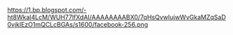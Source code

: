 https://1.bp.blogspot.com/-ht8Wkal4LcM/WUH77lfXdAI/AAAAAAAABX0/7qHsQvwIujwWvGkaMZqSaD0vjklEzO1mQCLcBGAs/s1600/facebook-256.png
